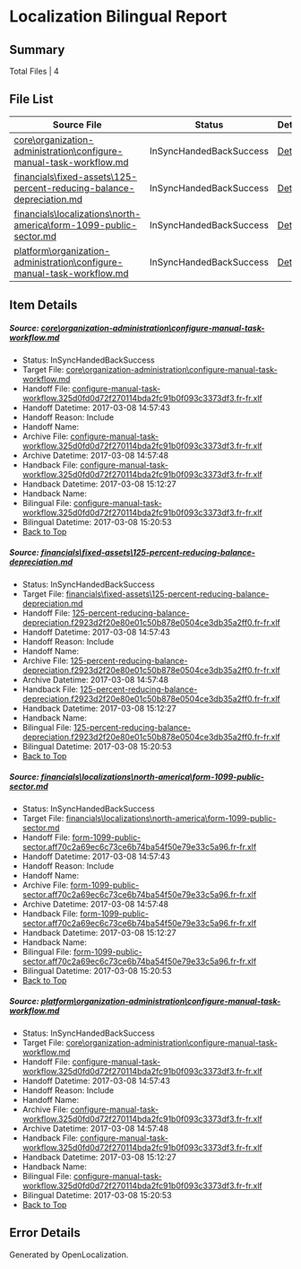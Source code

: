 # <a name='report-top'></a> Localization Bilingual Report

## Summary
 Total Files | 4

## File List
 Source File | Status | Details 
 ----------- | ------ | ------- 
 [core\organization-administration\configure-manual-task-workflow.md](https://github.com/OpenLocalizationTestOrg/AX-Docs-Sandbox/blob/b97d17ceabfd25c52c5f0c1e96a123bae6941c5a/core/organization-administration/configure-manual-task-workflow.md) | InSyncHandedBackSuccess | [Details](#00ee9ea3dcfbe3d7be326ec02f7445760981f9bc109)
 [financials\fixed-assets\125-percent-reducing-balance-depreciation.md](https://github.com/OpenLocalizationTestOrg/AX-Docs-Sandbox/blob/b97d17ceabfd25c52c5f0c1e96a123bae6941c5a/financials/fixed-assets/125-percent-reducing-balance-depreciation.md) | InSyncHandedBackSuccess | [Details](#c7517f60469506190ab8038b22e5ec2879bad9c52688)
 [financials\localizations\north-america\form-1099-public-sector.md](https://github.com/OpenLocalizationTestOrg/AX-Docs-Sandbox/blob/b97d17ceabfd25c52c5f0c1e96a123bae6941c5a/financials/localizations/north-america/form-1099-public-sector.md) | InSyncHandedBackSuccess | [Details](#cec277da8e8a50f135f8b0a031ae88c6e6c3f7aa2948)
 [platform\organization-administration\configure-manual-task-workflow.md](https://github.com/OpenLocalizationTestOrg/AX-Docs-Sandbox/blob/14cac983e4afb29dc10e7b563801985a6eea97ed/platform/organization-administration/configure-manual-task-workflow.md) | InSyncHandedBackSuccess | [Details](#00ee9ea3dcfbe3d7be326ec02f7445760981f9bc5000)

## Item Details
##### <a name='00ee9ea3dcfbe3d7be326ec02f7445760981f9bc109'></a> Source: [core\organization-administration\configure-manual-task-workflow.md](https://github.com/OpenLocalizationTestOrg/AX-Docs-Sandbox/blob/b97d17ceabfd25c52c5f0c1e96a123bae6941c5a/core/organization-administration/configure-manual-task-workflow.md)
* Status: InSyncHandedBackSuccess
* Target File: [core\organization-administration\configure-manual-task-workflow.md](https://github.com/OpenLocalizationTestOrg/AX-Docs-Sandbox.fr-fr/blob/056707813bdd3405f956576d8f81989c726d5cd8/core/organization-administration/configure-manual-task-workflow.md)
* Handoff File: [configure-manual-task-workflow.325d0fd0d72f270114bda2fc91b0f093c3373df3.fr-fr.xlf](https://github.com/OpenLocalizationTestOrg/AX-Docs-Sandbox.handoff/blob/c2147a039770156ea3e28c3e38f815d8ea9e3e45/ol-handoff/OpenLocalizationTestOrg/AX-Docs-Sandbox.fr-fr/master/basic/configure-manual-task-workflow.325d0fd0d72f270114bda2fc91b0f093c3373df3.fr-fr.xlf)
* Handoff Datetime: 2017-03-08 14:57:43
* Handoff Reason: Include
* Handoff Name: 
* Archive File: [configure-manual-task-workflow.325d0fd0d72f270114bda2fc91b0f093c3373df3.fr-fr.xlf](https://github.com/OpenLocalizationTestOrg/AX-Docs-Sandbox.handoff/blob/c899773f4800b1f3381210071fe927269fd2496b/ol-archive/OpenLocalizationTestOrg/AX-Docs-Sandbox.fr-fr/master/basic/configure-manual-task-workflow.325d0fd0d72f270114bda2fc91b0f093c3373df3.fr-fr.xlf)
* Archive Datetime: 2017-03-08 14:57:48
* Handback File: [configure-manual-task-workflow.325d0fd0d72f270114bda2fc91b0f093c3373df3.fr-fr.xlf](https://github.com/OpenLocalizationTestOrg/AX-Docs-Sandbox.handback/blob/0d7b6fcd999081ac00a926fb231a5f8a1ab91af5/ol-handback/OpenLocalizationTestOrg/AX-Docs-Sandbox.fr-fr/master/basic/configure-manual-task-workflow.325d0fd0d72f270114bda2fc91b0f093c3373df3.fr-fr.xlf)
* Handback Datetime: 2017-03-08 15:12:27
* Handback Name: 
* Bilingual File: [configure-manual-task-workflow.325d0fd0d72f270114bda2fc91b0f093c3373df3.fr-fr.xlf](https://github.com/OpenLocalizationTestOrg/AX-Docs-Sandbox.handback/blob/0d7b6fcd999081ac00a926fb231a5f8a1ab91af5/ol-handback/OpenLocalizationTestOrg/AX-Docs-Sandbox.fr-fr/master/basic/configure-manual-task-workflow.325d0fd0d72f270114bda2fc91b0f093c3373df3.fr-fr.xlf)
* Bilingual Datetime: 2017-03-08 15:20:53
* [Back to Top](#report-top)

##### <a name='c7517f60469506190ab8038b22e5ec2879bad9c52688'></a> Source: [financials\fixed-assets\125-percent-reducing-balance-depreciation.md](https://github.com/OpenLocalizationTestOrg/AX-Docs-Sandbox/blob/b97d17ceabfd25c52c5f0c1e96a123bae6941c5a/financials/fixed-assets/125-percent-reducing-balance-depreciation.md)
* Status: InSyncHandedBackSuccess
* Target File: [financials\fixed-assets\125-percent-reducing-balance-depreciation.md](https://github.com/OpenLocalizationTestOrg/AX-Docs-Sandbox.fr-fr/blob/056707813bdd3405f956576d8f81989c726d5cd8/financials/fixed-assets/125-percent-reducing-balance-depreciation.md)
* Handoff File: [125-percent-reducing-balance-depreciation.f2923d2f20e80e01c50b878e0504ce3db35a2ff0.fr-fr.xlf](https://github.com/OpenLocalizationTestOrg/AX-Docs-Sandbox.handoff/blob/c2147a039770156ea3e28c3e38f815d8ea9e3e45/ol-handoff/OpenLocalizationTestOrg/AX-Docs-Sandbox.fr-fr/master/basic/125-percent-reducing-balance-depreciation.f2923d2f20e80e01c50b878e0504ce3db35a2ff0.fr-fr.xlf)
* Handoff Datetime: 2017-03-08 14:57:43
* Handoff Reason: Include
* Handoff Name: 
* Archive File: [125-percent-reducing-balance-depreciation.f2923d2f20e80e01c50b878e0504ce3db35a2ff0.fr-fr.xlf](https://github.com/OpenLocalizationTestOrg/AX-Docs-Sandbox.handoff/blob/c899773f4800b1f3381210071fe927269fd2496b/ol-archive/OpenLocalizationTestOrg/AX-Docs-Sandbox.fr-fr/master/basic/125-percent-reducing-balance-depreciation.f2923d2f20e80e01c50b878e0504ce3db35a2ff0.fr-fr.xlf)
* Archive Datetime: 2017-03-08 14:57:48
* Handback File: [125-percent-reducing-balance-depreciation.f2923d2f20e80e01c50b878e0504ce3db35a2ff0.fr-fr.xlf](https://github.com/OpenLocalizationTestOrg/AX-Docs-Sandbox.handback/blob/0d7b6fcd999081ac00a926fb231a5f8a1ab91af5/ol-handback/OpenLocalizationTestOrg/AX-Docs-Sandbox.fr-fr/master/basic/125-percent-reducing-balance-depreciation.f2923d2f20e80e01c50b878e0504ce3db35a2ff0.fr-fr.xlf)
* Handback Datetime: 2017-03-08 15:12:27
* Handback Name: 
* Bilingual File: [125-percent-reducing-balance-depreciation.f2923d2f20e80e01c50b878e0504ce3db35a2ff0.fr-fr.xlf](https://github.com/OpenLocalizationTestOrg/AX-Docs-Sandbox.handback/blob/0d7b6fcd999081ac00a926fb231a5f8a1ab91af5/ol-handback/OpenLocalizationTestOrg/AX-Docs-Sandbox.fr-fr/master/basic/125-percent-reducing-balance-depreciation.f2923d2f20e80e01c50b878e0504ce3db35a2ff0.fr-fr.xlf)
* Bilingual Datetime: 2017-03-08 15:20:53
* [Back to Top](#report-top)

##### <a name='cec277da8e8a50f135f8b0a031ae88c6e6c3f7aa2948'></a> Source: [financials\localizations\north-america\form-1099-public-sector.md](https://github.com/OpenLocalizationTestOrg/AX-Docs-Sandbox/blob/b97d17ceabfd25c52c5f0c1e96a123bae6941c5a/financials/localizations/north-america/form-1099-public-sector.md)
* Status: InSyncHandedBackSuccess
* Target File: [financials\localizations\north-america\form-1099-public-sector.md](https://github.com/OpenLocalizationTestOrg/AX-Docs-Sandbox.fr-fr/blob/056707813bdd3405f956576d8f81989c726d5cd8/financials/localizations/north-america/form-1099-public-sector.md)
* Handoff File: [form-1099-public-sector.aff70c2a69ec6c73ce6b74ba54f50e79e33c5a96.fr-fr.xlf](https://github.com/OpenLocalizationTestOrg/AX-Docs-Sandbox.handoff/blob/c2147a039770156ea3e28c3e38f815d8ea9e3e45/ol-handoff/OpenLocalizationTestOrg/AX-Docs-Sandbox.fr-fr/master/do-not-translate/form-1099-public-sector.aff70c2a69ec6c73ce6b74ba54f50e79e33c5a96.fr-fr.xlf)
* Handoff Datetime: 2017-03-08 14:57:43
* Handoff Reason: Include
* Handoff Name: 
* Archive File: [form-1099-public-sector.aff70c2a69ec6c73ce6b74ba54f50e79e33c5a96.fr-fr.xlf](https://github.com/OpenLocalizationTestOrg/AX-Docs-Sandbox.handoff/blob/c899773f4800b1f3381210071fe927269fd2496b/ol-archive/OpenLocalizationTestOrg/AX-Docs-Sandbox.fr-fr/master/do-not-translate/form-1099-public-sector.aff70c2a69ec6c73ce6b74ba54f50e79e33c5a96.fr-fr.xlf)
* Archive Datetime: 2017-03-08 14:57:48
* Handback File: [form-1099-public-sector.aff70c2a69ec6c73ce6b74ba54f50e79e33c5a96.fr-fr.xlf](https://github.com/OpenLocalizationTestOrg/AX-Docs-Sandbox.handback/blob/0d7b6fcd999081ac00a926fb231a5f8a1ab91af5/ol-handback/OpenLocalizationTestOrg/AX-Docs-Sandbox.fr-fr/master/do-not-translate/form-1099-public-sector.aff70c2a69ec6c73ce6b74ba54f50e79e33c5a96.fr-fr.xlf)
* Handback Datetime: 2017-03-08 15:12:27
* Handback Name: 
* Bilingual File: [form-1099-public-sector.aff70c2a69ec6c73ce6b74ba54f50e79e33c5a96.fr-fr.xlf](https://github.com/OpenLocalizationTestOrg/AX-Docs-Sandbox.handback/blob/0d7b6fcd999081ac00a926fb231a5f8a1ab91af5/ol-handback/OpenLocalizationTestOrg/AX-Docs-Sandbox.fr-fr/master/do-not-translate/form-1099-public-sector.aff70c2a69ec6c73ce6b74ba54f50e79e33c5a96.fr-fr.xlf)
* Bilingual Datetime: 2017-03-08 15:20:53
* [Back to Top](#report-top)

##### <a name='00ee9ea3dcfbe3d7be326ec02f7445760981f9bc5000'></a> Source: [platform\organization-administration\configure-manual-task-workflow.md](https://github.com/OpenLocalizationTestOrg/AX-Docs-Sandbox/blob/14cac983e4afb29dc10e7b563801985a6eea97ed/platform/organization-administration/configure-manual-task-workflow.md)
* Status: InSyncHandedBackSuccess
* Target File: [core\organization-administration\configure-manual-task-workflow.md](https://github.com/OpenLocalizationTestOrg/AX-Docs-Sandbox.fr-fr/blob/056707813bdd3405f956576d8f81989c726d5cd8/core/organization-administration/configure-manual-task-workflow.md)
* Handoff File: [configure-manual-task-workflow.325d0fd0d72f270114bda2fc91b0f093c3373df3.fr-fr.xlf](https://github.com/OpenLocalizationTestOrg/AX-Docs-Sandbox.handoff/blob/c2147a039770156ea3e28c3e38f815d8ea9e3e45/ol-handoff/OpenLocalizationTestOrg/AX-Docs-Sandbox.fr-fr/master/basic/configure-manual-task-workflow.325d0fd0d72f270114bda2fc91b0f093c3373df3.fr-fr.xlf)
* Handoff Datetime: 2017-03-08 14:57:43
* Handoff Reason: Include
* Handoff Name: 
* Archive File: [configure-manual-task-workflow.325d0fd0d72f270114bda2fc91b0f093c3373df3.fr-fr.xlf](https://github.com/OpenLocalizationTestOrg/AX-Docs-Sandbox.handoff/blob/c899773f4800b1f3381210071fe927269fd2496b/ol-archive/OpenLocalizationTestOrg/AX-Docs-Sandbox.fr-fr/master/basic/configure-manual-task-workflow.325d0fd0d72f270114bda2fc91b0f093c3373df3.fr-fr.xlf)
* Archive Datetime: 2017-03-08 14:57:48
* Handback File: [configure-manual-task-workflow.325d0fd0d72f270114bda2fc91b0f093c3373df3.fr-fr.xlf](https://github.com/OpenLocalizationTestOrg/AX-Docs-Sandbox.handback/blob/0d7b6fcd999081ac00a926fb231a5f8a1ab91af5/ol-handback/OpenLocalizationTestOrg/AX-Docs-Sandbox.fr-fr/master/basic/configure-manual-task-workflow.325d0fd0d72f270114bda2fc91b0f093c3373df3.fr-fr.xlf)
* Handback Datetime: 2017-03-08 15:12:27
* Handback Name: 
* Bilingual File: [configure-manual-task-workflow.325d0fd0d72f270114bda2fc91b0f093c3373df3.fr-fr.xlf](https://github.com/OpenLocalizationTestOrg/AX-Docs-Sandbox.handback/blob/0d7b6fcd999081ac00a926fb231a5f8a1ab91af5/ol-handback/OpenLocalizationTestOrg/AX-Docs-Sandbox.fr-fr/master/basic/configure-manual-task-workflow.325d0fd0d72f270114bda2fc91b0f093c3373df3.fr-fr.xlf)
* Bilingual Datetime: 2017-03-08 15:20:53
* [Back to Top](#report-top)


## Error Details

Generated by OpenLocalization.
